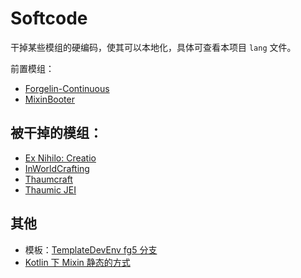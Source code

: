 # Softcode

干掉某些模组的硬编码，使其可以本地化，具体可查看本项目 `lang` 文件。

前置模组：

- [Forgelin-Continuous](https://www.curseforge.com/minecraft/mc-mods/forgelin-continuous)
- [MixinBooter](https://www.curseforge.com/minecraft/mc-mods/mixin-booter)

## 被干掉的模组：

- [Ex Nihilo: Creatio](https://www.curseforge.com/minecraft/mc-mods/ex-nihilo-creatio)
- [InWorldCrafting](https://www.curseforge.com/minecraft/mc-mods/inworldcrafting)
- [Thaumcraft](https://www.curseforge.com/minecraft/mc-mods/thaumcraft)
- [Thaumic JEI](https://www.curseforge.com/minecraft/mc-mods/thaumic-jei)

## 其他

- 模板：[TemplateDevEnv fg5 分支](https://github.com/CleanroomMC/TemplateDevEnv/tree/fg5)
- [Kotlin 下 Mixin 静态的方式](https://github.com/SpongePowered/Mixin/issues/245#issuecomment-397858393)
